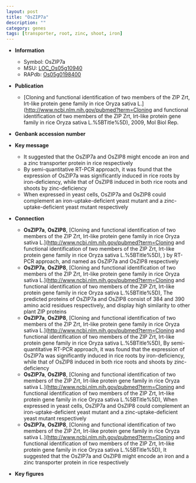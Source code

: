 ```yaml
---
layout: post
title: "OsZIP7a"
description: ""
category: genes
tags: [transporter, root, zinc, shoot, iron]
---
```


* **Information**  
    + Symbol: OsZIP7a  
    + MSU: [LOC_Os05g10940](http://rice.plantbiology.msu.edu/cgi-bin/ORF_infopage.cgi?orf=LOC_Os05g10940)  
    + RAPdb: [Os05g0198400](http://rapdb.dna.affrc.go.jp/viewer/gbrowse_details/irgsp1?name=Os05g0198400)  

* **Publication**  
    + [Cloning and functional identification of two members of the ZIP Zrt, Irt-like protein gene family in rice Oryza sativa L.](http://www.ncbi.nlm.nih.gov/pubmed?term=Cloning and functional identification of two members of the ZIP Zrt, Irt-like protein gene family in rice Oryza sativa L.%5BTitle%5D), 2009, Mol Biol Rep.

* **Genbank accession number**  

* **Key message**  
    + It suggested that the OsZIP7a and OsZIP8 might encode an iron and a zinc transporter protein in rice respectively
    + By semi-quantitative RT-PCR approach, it was found that the expression of OsZIP7a was significantly induced in rice roots by iron-deficiency, while that of OsZIP8 induced in both rice roots and shoots by zinc-deficiency
    + When expressed in yeast cells, OsZIP7a and OsZIP8 could complement an iron-uptake-deficient yeast mutant and a zinc-uptake-deficient yeast mutant respectively

* **Connection**  
    + __OsZIP7a__, __OsZIP8__, [Cloning and functional identification of two members of the ZIP Zrt, Irt-like protein gene family in rice Oryza sativa L.](http://www.ncbi.nlm.nih.gov/pubmed?term=Cloning and functional identification of two members of the ZIP Zrt, Irt-like protein gene family in rice Oryza sativa L.%5BTitle%5D), ) by RT-PCR approach, and named as OsZIP7a and OsZIP8 respectively
    + __OsZIP7a__, __OsZIP8__, [Cloning and functional identification of two members of the ZIP Zrt, Irt-like protein gene family in rice Oryza sativa L.](http://www.ncbi.nlm.nih.gov/pubmed?term=Cloning and functional identification of two members of the ZIP Zrt, Irt-like protein gene family in rice Oryza sativa L.%5BTitle%5D), The predicted proteins of OsZIP7a and OsZIP8 consist of 384 and 390 amino acid residues respectively, and display high similarity to other plant ZIP proteins
    + __OsZIP7a__, __OsZIP8__, [Cloning and functional identification of two members of the ZIP Zrt, Irt-like protein gene family in rice Oryza sativa L.](http://www.ncbi.nlm.nih.gov/pubmed?term=Cloning and functional identification of two members of the ZIP Zrt, Irt-like protein gene family in rice Oryza sativa L.%5BTitle%5D), By semi-quantitative RT-PCR approach, it was found that the expression of OsZIP7a was significantly induced in rice roots by iron-deficiency, while that of OsZIP8 induced in both rice roots and shoots by zinc-deficiency
    + __OsZIP7a__, __OsZIP8__, [Cloning and functional identification of two members of the ZIP Zrt, Irt-like protein gene family in rice Oryza sativa L.](http://www.ncbi.nlm.nih.gov/pubmed?term=Cloning and functional identification of two members of the ZIP Zrt, Irt-like protein gene family in rice Oryza sativa L.%5BTitle%5D), When expressed in yeast cells, OsZIP7a and OsZIP8 could complement an iron-uptake-deficient yeast mutant and a zinc-uptake-deficient yeast mutant respectively
    + __OsZIP7a__, __OsZIP8__, [Cloning and functional identification of two members of the ZIP Zrt, Irt-like protein gene family in rice Oryza sativa L.](http://www.ncbi.nlm.nih.gov/pubmed?term=Cloning and functional identification of two members of the ZIP Zrt, Irt-like protein gene family in rice Oryza sativa L.%5BTitle%5D), It suggested that the OsZIP7a and OsZIP8 might encode an iron and a zinc transporter protein in rice respectively

* **Key figures**  


